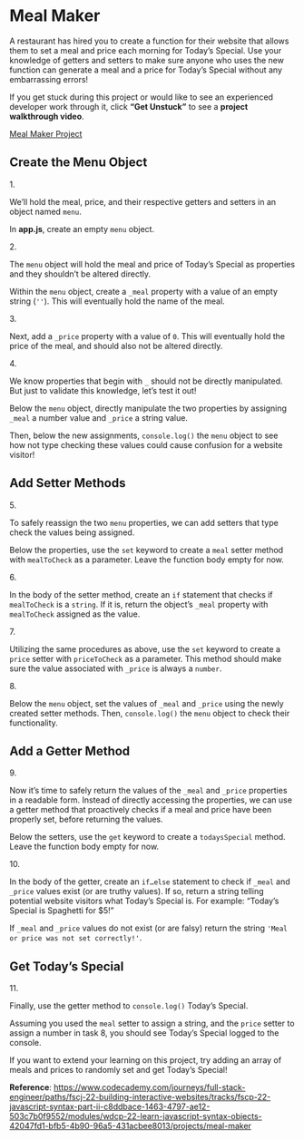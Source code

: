 # Meal Maker

A restaurant has hired you to create a function for their website that
allows them to set a meal and price each morning for Today’s Special.
Use your knowledge of getters and setters to make sure anyone who uses
the new function can generate a meal and a price for Today’s Special
without any embarrassing errors!

If you get stuck during this project or would like to see an experienced
developer work through it, click **“Get Unstuck”** to see a **project
walkthrough video**.

[Meal Maker Project](https://www.youtube.com/watch?v=YrnItiYQU6U)

## Create the Menu Object

1\.

We’ll hold the meal, price, and their respective getters and setters in
an object named `menu`.

In **app.js**, create an empty `menu` object.

2\.

The `menu` object will hold the meal and price of Today’s Special as
properties and they shouldn’t be altered directly.

Within the `menu` object, create a `_meal` property with a value of an
empty string (`''`). This will eventually hold the name of the meal.

3\.

Next, add a `_price` property with a value of `0`. This will eventually
hold the price of the meal, and should also not be altered directly.

4\.

We know properties that begin with `_` should not be directly
manipulated. But just to validate this knowledge, let’s test it out!

Below the `menu` object, directly manipulate the two properties by
assigning `_meal` a number value and `_price` a string value.

Then, below the new assignments, `console.log()` the `menu` object to
see how not type checking these values could cause confusion for a
website visitor!

## Add Setter Methods

5\.

To safely reassign the two `menu` properties, we can add setters that
type check the values being assigned.

Below the properties, use the `set` keyword to create a `meal` setter
method with `mealToCheck` as a parameter. Leave the function body empty
for now.

6\.

In the body of the setter method, create an `if` statement that checks
if `mealToCheck` is a `string`. If it is, return the object’s `_meal`
property with `mealToCheck` assigned as the value.

7\.

Utilizing the same procedures as above, use the `set` keyword to create
a `price` setter with `priceToCheck` as a parameter. This method should
make sure the value associated with `_price` is always a `number`.

8\.

Below the `menu` object, set the values of `_meal` and `_price` using
the newly created setter methods. Then, `console.log()` the `menu`
object to check their functionality.

## Add a Getter Method

9\.

Now it’s time to safely return the values of the `_meal` and `_price`
properties in a readable form. Instead of directly accessing the
properties, we can use a getter method that proactively checks if a meal
and price have been properly set, before returning the values.

Below the setters, use the `get` keyword to create a `todaysSpecial`
method. Leave the function body empty for now.

10\.

In the body of the getter, create an `if…else` statement to check if
`_meal` and `_price` values exist (or are truthy values). If so, return
a string telling potential website visitors what Today’s Special is. For
example: “Today’s Special is Spaghetti for \$5!”

If `_meal` and `_price` values do not exist (or are falsy) return the
string `'Meal or price was not set correctly!'`.

## Get Today’s Special

11\.

Finally, use the getter method to `console.log()` Today’s Special.

Assuming you used the `meal` setter to assign a string, and the `price`
setter to assign a number in task 8, you should see Today’s Special
logged to the console.

If you want to extend your learning on this project, try adding an array
of meals and prices to randomly set and get Today’s Special!

**Reference**: https://www.codecademy.com/journeys/full-stack-engineer/paths/fscj-22-building-interactive-websites/tracks/fscp-22-javascript-syntax-part-ii-c8ddbace-1463-4797-ae12-503c7b0f9552/modules/wdcp-22-learn-javascript-syntax-objects-42047fd1-bfb5-4b90-96a5-431acbee8013/projects/meal-maker
